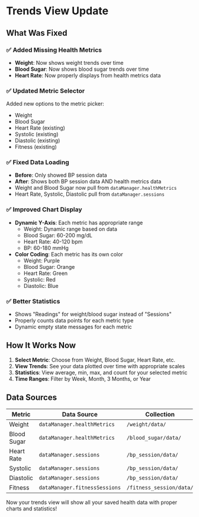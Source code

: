 # Trends View Update

## What Was Fixed

### ✅ **Added Missing Health Metrics**
- **Weight**: Now shows weight trends over time
- **Blood Sugar**: Now shows blood sugar trends over time
- **Heart Rate**: Now properly displays from health metrics data

### ✅ **Updated Metric Selector**
Added new options to the metric picker:
- Weight
- Blood Sugar
- Heart Rate (existing)
- Systolic (existing)
- Diastolic (existing)
- Fitness (existing)

### ✅ **Fixed Data Loading**
- **Before**: Only showed BP session data
- **After**: Shows both BP session data AND health metrics data
- Weight and Blood Sugar now pull from `dataManager.healthMetrics`
- Heart Rate, Systolic, Diastolic pull from `dataManager.sessions`

### ✅ **Improved Chart Display**
- **Dynamic Y-Axis**: Each metric has appropriate range
  - Weight: Dynamic range based on data
  - Blood Sugar: 60-200 mg/dL
  - Heart Rate: 40-120 bpm
  - BP: 60-180 mmHg
- **Color Coding**: Each metric has its own color
  - Weight: Purple
  - Blood Sugar: Orange
  - Heart Rate: Green
  - Systolic: Red
  - Diastolic: Blue

### ✅ **Better Statistics**
- Shows "Readings" for weight/blood sugar instead of "Sessions"
- Properly counts data points for each metric type
- Dynamic empty state messages for each metric

## How It Works Now

1. **Select Metric**: Choose from Weight, Blood Sugar, Heart Rate, etc.
2. **View Trends**: See your data plotted over time with appropriate scales
3. **Statistics**: View average, min, max, and count for your selected metric
4. **Time Ranges**: Filter by Week, Month, 3 Months, or Year

## Data Sources

| Metric | Data Source | Collection |
|--------|-------------|------------|
| Weight | `dataManager.healthMetrics` | `/weight/data/` |
| Blood Sugar | `dataManager.healthMetrics` | `/blood_sugar/data/` |
| Heart Rate | `dataManager.sessions` | `/bp_session/data/` |
| Systolic | `dataManager.sessions` | `/bp_session/data/` |
| Diastolic | `dataManager.sessions` | `/bp_session/data/` |
| Fitness | `dataManager.fitnessSessions` | `/fitness_session/data/` |

Now your trends view will show all your saved health data with proper charts and statistics!
